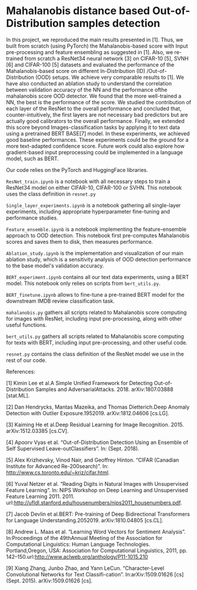 # Mahalanobis distance based Out-of-Distribution samples detection

In this project, we  reproduced  the  main  results  presented  in  [1].    Thus,  we  built  from  scratch (using PyTorch) the Mahalanobis-based score with Input pre-processing and feature ensembling as suggested in [1].  Also, we re-trained from scratch a ResNet34 neural network [3] on CIFAR-10 [5], SVNH [6] and CIFAR-100 [5] datasets and evaluated the performance of the Mahalanobis-based score on different In-Distribution (ID) /Out-of-Distribution (OOD) setups. We achieve very comparable results to [1]. We have also conducted an ablation study to understand the correlation between validation accuracy of the NN and the performance ofthe mahalanobis score OOD detector. We found that the more well-trained a NN, the best is the performance of the score.  We studied the contribution of each layer of the ResNet to the overall performance and concluded that, counter-intuitively, the first layers are not necessary bad predictors but are actually good calibrators to the overall performance. Finally, we extended this score beyond Images-classification tasks by applying it to text data using a pretrained BERT BASE[7] model. In these experiments, we achieved good baseline performances. These experiments could be the ground for a more text-adapted confidence score. Future work could also explore how gradient-based input preprocessing could be implemented in a language model, such as BERT.

Our code relies on the PyTorch and HuggingFace libraries.

```ResNet_train.ipynb``` is a notebook with all necessary steps to train a ResNet34 model on either CIFAR-10, CIFAR-100 or SVHN. This notebook uses the class definition in ```resnet.py```

```Single_layer_experiments.ipynb``` is a notebook gathering all single-layer experiments, including appropriate hyperparameter fine-tuning and performance studies.

```Feature_ensemble.ipynb``` is a notebook implementing the feature-ensemble approach to OOD detection. This notebook first pre-computes Mahalanobis scores and saves them to disk, then measures performance.

```Ablation_study.ipynb``` is the implementation and visualization of our main ablation study, which is a sensitivity analysis of OOD detection performance to the base model's validation accuracy.

```BERT_experiment.ipynb``` contains all our text data experiments, using a BERT model. This notebook only relies on scripts from ```bert_utils.py```.

```BERT_finetune.ipynb``` allows to fine-tune a pre-trained BERT model for the downstream IMDB review classification task.

```mahalanobis.py``` gathers all scripts related to Mahalanobis score computing for images with ResNet, including input pre-processing, along with other useful functions.

```bert_utils.py``` gathers all scripts related to Mahalanobis score computing for texts with BERT, including input pre-processing, and other useful code.

```resnet.py``` contains the class definition of the ResNet model we use in the rest of our code.


References:

[1] Kimin Lee et al.A Simple Unified Framework for Detecting Out-of-Distribution Samples and AdversarialAttacks. 2018. arXiv:1807.03888 [stat.ML].

[2] Dan Hendrycks, Mantas Mazeika, and Thomas Dietterich.Deep Anomaly Detection with Outlier Exposure.1952019. arXiv:1812.04606 [cs.LG].

[3] Kaiming He et al.Deep Residual Learning for Image Recognition. 2015. arXiv:1512.03385 [cs.CV].

[4] Apoorv Vyas et al. “Out-of-Distribution Detection Using an Ensemble of Self Supervised Leave-outClassifiers”. In: (Sept. 2018).

[5] Alex Krizhevsky, Vinod Nair, and Geoffrey Hinton. “CIFAR (Canadian Institute for Advanced Re-200search)”. In: http://www.cs.toronto.edu/~kriz/cifar.html.

[6] Yuval Netzer et al. “Reading Digits in Natural Images with Unsupervised Feature Learning”. In: NIPS Workshop on Deep Learning and Unsupervised Feature Learning 2011. 2011. url:http://ufldl.stanford.edu/housenumbers/nips2011_housenumbers.pdf.

[7] Jacob Devlin et al.BERT: Pre-training of Deep Bidirectional Transformers for Language Understanding.2052019. arXiv:1810.04805 [cs.CL].

[8] Andrew L. Maas et al. “Learning Word Vectors for Sentiment Analysis”. In:Proceedings of the 49thAnnual Meeting of the Association for Computational Linguistics: Human Language Technologies. Portland,Oregon, USA: Association for Computational Linguistics, 2011, pp. 142–150.url:http://www.aclweb.org/anthology/P11-1015.210

[9] Xiang Zhang, Junbo Zhao, and Yann LeCun. “Character-Level Convolutional Networks for Text Classifi-cation”. In:arXiv:1509.01626 [cs](Sept. 2015). arXiv:1509.01626 [cs].

